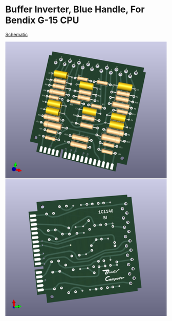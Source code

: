 # Buffer Inverter, Blue Handle, For Bendix G-15 CPU
[Schematic](G15_Blue_BI/G15_Blue_BI_Schematic.pdf)

![Front](G15_Blue_BI_Front.png)
![Back](G15_Blue_BI_Back.png)
